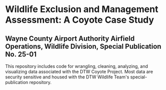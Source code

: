 # Wildlife Exclusion and Management Assessment: A Coyote Case Study
## Wayne County Airport Authority Airfield Operations, Wildlife Division, Special Publication No. 25-01

This repository includes code for wrangling, cleaning, analyzing, and visualizing data associated with the DTW Coyote Project. Most data are security sensitive and housed with the DTW Wildlife Team's special-publication repository.
